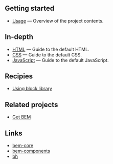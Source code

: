 <!-- add link to homepage -->

## Getting started

* [Usage](usage.md) — Overview of the project contents.
<!-- * [FAQ](faq.md) — Frequently asked questions along with their answers. -->

## In-depth

* [HTML](html.md) — Guide to the default HTML.
* [CSS](css.md) — Guide to the default CSS.
* [JavaScript](js.md) — Guide to the default JavaScript.

## Recipies

* [Using block library](recipies/using-block-library.md)
<!-- * [Extending standard blocks](recipies/extending-custom-blocks.md) -->
<!-- * [Creating custom blocks](recipies/creating-custom-blocks.md) -->
<!-- * [Switching to BEMHTML](recipies/switching-to-bemhtml.md) -->
<!-- * [Setting up build tool](recipies/setting-up-build-tool.md) -->

## Related projects

* [Get BEM](http://getbem.com/)

## Links

* [bem-core](https://ru.bem.info/libs/bem-core/v2.6.0/)
* [bem-components](https://ru.bem.info/libs/bem-components/v2.1.0/)
* [bh](https://ru.bem.info/technology/bh/v4/about/)

